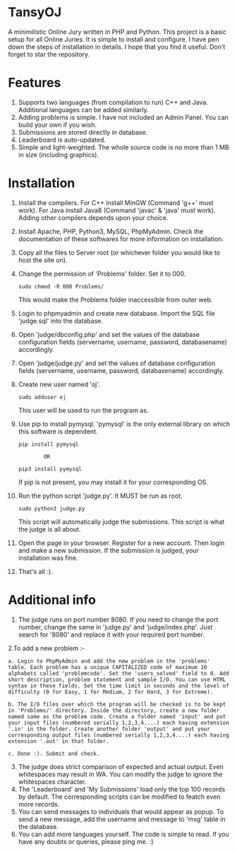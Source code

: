# TansyOJ
A minimilistic Online Jury written in PHP and Python. This project is a basic setup for all Online Juries. It is simple to install and configure. I have pen down the steps of installation in details. I hope that you find it useful. Don't forget to star the repository.

# Features
1. Supports two languages (from compilation to run) C++ and Java. Additional languages can be added similarly. 
2. Adding problems is simple. I have not included an Admin Panel. You can build your own if you wish.
3. Submissions are stored directly in database.
4. Leaderboard is auto-updated.
5. Simple and light-weighted. The whole source code is no more than 1 MB in size (including graphics).

# Installation

1. Install the compilers. For C++ install MinGW (Command 'g++' must work). For Java install Java8 (Command 'javac' & 'java' must work). Adding other compilers depends upon your choice.
2. Install Apache, PHP, Python3, MySQL, PhpMyAdmin. Check the documentation of these softwares for more information on installation.
3. Copy all the files to Server root (or whichever folder you would like to host the site on).
4. Change the permission of 'Problems' folder. Set it to 000.

    <code>sudo chmod -R 000 Problems/</code>
  
    This would make the Problems folder inaccessible from outer web.
5. Login to phpmyadmin and create new database. Import the SQL file 'judge.sql' into the database.
6. Open 'judge/dbconfig.php' and set the values of the database configuration fields (servername, username, password, databasename) accordingly.
7. Open 'judge/judge.py' and set the values of database configuration fields (servername, username, password, databasename) accordingly.
8. Create new user named 'oj'.

    <code>sudo adduser oj</code>
    
    This user will be used to run the program as.
9. Use pip to install pymysql. 'pymysql' is the only external library on which this software is dependent.

    <code>pip install pymysql</code>
    
               OR
               
    <code>pip3 install pymysql</code>        
               
    If pip is not present, you may install it for your corresponding OS.
10. Run the python script 'judge.py'. It MUST be run as root.

    <code>sudo python3 judge.py</code>
    
    This script will automatically judge the submissions. This script is what the judge is all about.
11. Open the page in your browser. Register for a new account. Then login and make a new submission. If the submission is judged, your installation was fine.
12. That's all :).

# Additional info

1. The judge runs on port number 8080. If you need to change the port number, change the same in 'judge.py' and 'judge/index.php'. Just search for '8080' and replace it with your required port number.

2.To add a new problem :- 

    a. Login to PhpMyAdmin and add the new problem in the 'problems' table. Each problem has a unique CAPITALIZED code of maximum 10 alphabets called 'problemcode'. Set the 'users_solved' field to 0. Add short description, problem statement and sample I/O. You can use HTML syntax in these fields. Set the time limit in seconds and the level of difficulty (0 for Easy, 1 for Medium, 2 for Hard, 3 for Extreme). 
    
    b. The I/O files over which the program will be checked is to be kept in 'Problems/' directory. Inside the directory, create a new folder named same as the problem code. Create a folder named 'input' and put your input files (numbered serially 1,2,3,4....) each having extension '.in' in the folder. Create another folder 'output' and put your corresponding output files (numbered serially 1,2,3,4....) each having extension '.out' in that folder. 
    
    c. Done :). Submit and check.
3. The judge does strict comparison of expected and actual output. Even whitespaces may result in WA. You can modify the judge to ignore the whitespaces character.
4. The 'Leaderboard' and 'My Submissions' load only the top 100 records by default. The corresponding scripts can be modified to featch even more records.
5. You can send messages to individuals that would appear as popup. To send a new message, add the username and message to 'msg' table in the database. 
6. You can add more languages yourself. The code is simple to read. If you have any doubts or queries, please ping me. :)
